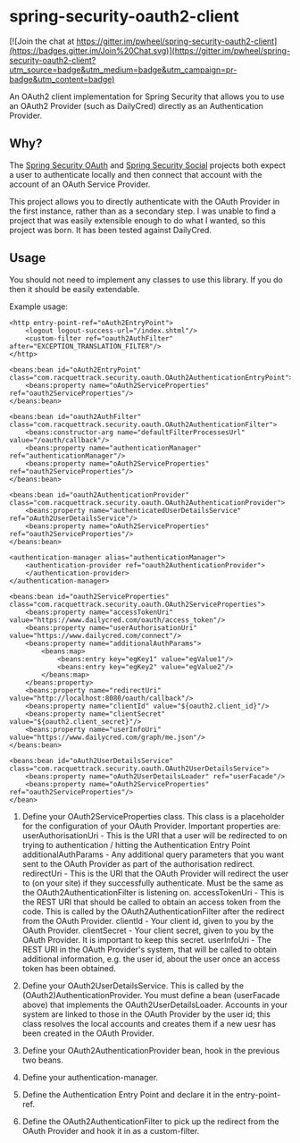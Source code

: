 spring-security-oauth2-client
=============================

[![Join the chat at https://gitter.im/pwheel/spring-security-oauth2-client](https://badges.gitter.im/Join%20Chat.svg)](https://gitter.im/pwheel/spring-security-oauth2-client?utm_source=badge&utm_medium=badge&utm_campaign=pr-badge&utm_content=badge)

An OAuth2 client implementation for Spring Security that allows you to use an OAuth2 Provider (such as DailyCred) directly as an Authentication Provider.

Why?
----

The [Spring Security OAuth](http://static.springsource.org/spring-security/oauth/) and [Spring Security Social](http://www.springsource.org/spring-social) projects both expect a user to authenticate locally and then connect that account with the account of an OAuth Service Provider.

This project allows you to directly authenticate with the OAuth Provider in the first instance, rather than as a secondary step.
I was unable to find a project that was easily extensible enough to do what I wanted, so this project was born.
It has been tested against DailyCred.

Usage
----

You should not need to implement any classes to use this library. If you do then it should be easily extendable.

Example usage:

    <http entry-point-ref="oAuth2EntryPoint">
        <logout logout-success-url="/index.shtml"/>
        <custom-filter ref="oauth2AuthFilter" after="EXCEPTION_TRANSLATION_FILTER"/>
    </http>

    <beans:bean id="oAuth2EntryPoint" class="com.racquettrack.security.oauth.OAuth2AuthenticationEntryPoint">
        <beans:property name="oAuth2ServiceProperties" ref="oauth2ServiceProperties"/>
    </beans:bean>

    <beans:bean id="oauth2AuthFilter" class="com.racquettrack.security.oauth.OAuth2AuthenticationFilter">
        <beans:constructor-arg name="defaultFilterProcessesUrl" value="/oauth/callback"/>
        <beans:property name="authenticationManager" ref="authenticationManager"/>
        <beans:property name="oAuth2ServiceProperties" ref="oauth2ServiceProperties"/>
    </beans:bean>

    <beans:bean id="oauth2AuthenticationProvider" class="com.racquettrack.security.oauth.OAuth2AuthenticationProvider">
        <beans:property name="authenticatedUserDetailsService" ref="oAuth2UserDetailsService"/>
        <beans:property name="oAuth2ServiceProperties" ref="oauth2ServiceProperties"/>
    </beans:bean>

    <authentication-manager alias="authenticationManager">
        <authentication-provider ref="oauth2AuthenticationProvider">
        </authentication-provider>
    </authentication-manager>

    <beans:bean id="oauth2ServiceProperties" class="com.racquettrack.security.oauth.OAuth2ServiceProperties">
        <beans:property name="accessTokenUri" value="https://www.dailycred.com/oauth/access_token"/>
        <beans:property name="userAuthorisationUri" value="https://www.dailycred.com/connect"/>
        <beans:property name="additionalAuthParams">
            <beans:map>
                <beans:entry key="egKey1" value="egValue1"/>
                <beans:entry key="egKey2" value="egValue2"/>
            </beans:map>
        </beans:property>
        <beans:property name="redirectUri" value="http://localhost:8080/oauth/callback"/>
        <beans:property name="clientId" value="${oauth2.client_id}"/>
        <beans:property name="clientSecret" value="${oauth2.client_secret}"/>
        <beans:property name="userInfoUri" value="https://www.dailycred.com/graph/me.json"/>
    </beans:bean>

    <beans:bean id="oAuth2UserDetailsService" class="com.racquettrack.security.oauth.OAuth2UserDetailsService">
        <beans:property name="oAuth2UserDetailsLoader" ref="userFacade"/>
        <beans:property name="oAuth2ServiceProperties" ref="oauth2ServiceProperties"/>
    </bean>

1.  Define your OAuth2ServiceProperties class. This class is a placeholder for the configuration of your OAuth Provider. Important properties are:
userAuthorisationUri - This is the URI that a user will be redirected to on trying to authentication / hitting the Authentication Entry Point
additionalAuthParams - Any additional query parameters that you want sent to the OAuth Provider as part of the authorisation redirect.
redirectUri - This is the URI that the OAuth Provider will redirect the user to (on your site) if they successfully authenticate. Must be the same as the OAuth2AuthenticationFilter is listening on.
accessTokenUri - This is the REST URI that should be called to obtain an access token from the code. This is called by the OAuth2AuthenticationFilter after the redirect from the OAuth Provider.
clientId - Your client id, given to you by the OAuth Provider.
clientSecret - Your client secret, given to you by the OAuth Provider. It is important to keep this secret.
userInfoUri - The REST URI in the OAuth Provider's system, that will be called to obtain additional information, e.g. the user id, about the user once an access token has been obtained.

2.  Define your OAuth2UserDetailsService. This is called by the (OAuth2)AuthenticationProvider. You must define a bean (userFacade above) that implements the OAuth2UserDetailsLoader. Accounts in your system are linked to those in the OAuth Provider by the user id; this class resolves the local accounts and creates them if a new uesr has been created in the OAuth Provider.

3.  Define your OAuth2AuthenticationProvider bean, hook in the previous two beans.

4.  Define your authentication-manager.

5.  Define the Authentication Entry Point and declare it in the entry-point-ref.

6.  Define the OAuth2AuthenticationFilter to pick up the redirect from the OAuth Provider and hook it in as a custom-filter.